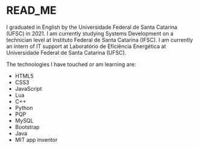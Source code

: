 # READ_ME
I graduated in English by the Universidade Federal de Santa Catarina (UFSC) in 2021. I am currently studying Systems Development on a technician level at Instituto Federal de Santa Catarina (IFSC). I am currently an intern of IT support at Laboratório de Eficiência Energética at Universidade Federal de Santa Catarina (UFSC).

The technologies I have touched or am learning are:

- HTML5
- CSS3
- JavaScript
- Lua
- C++
- Python
- PQP
- MySQL
- Bootstrap
- Java
- MIT app inventor
